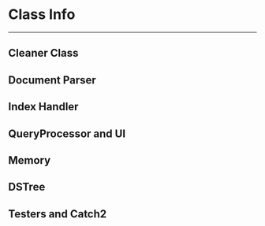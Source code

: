 # Class Info 
---

## Cleaner Class

## Document Parser

## Index Handler

## QueryProcessor and UI

## Memory

## DSTree

## Testers and Catch2